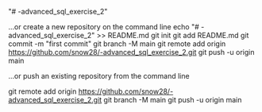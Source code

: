 "# -advanced_sql_exercise_2" 

…or create a new repository on the command line
echo "# -advanced_sql_exercise_2" >> README.md
git init
git add README.md
git commit -m "first commit"
git branch -M main
git remote add origin https://github.com/snow28/-advanced_sql_exercise_2.git
git push -u origin main

…or push an existing repository from the command line

git remote add origin https://github.com/snow28/-advanced_sql_exercise_2.git
git branch -M main
git push -u origin main